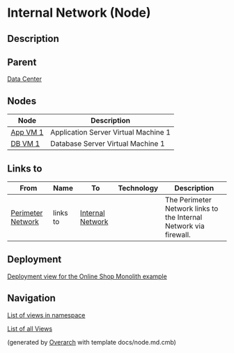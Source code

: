 
# Internal Network (Node)
## Description


## Parent
[Data Center](../../../../software-development/architecture/example/monolith/data-center.md)
## Nodes
| Node | Description |
|---|---|
| [App VM 1](../../../../software-development/architecture/example/monolith/app-vm1.md)| Application Server Virtual Machine 1 |
| [DB VM 1](../../../../software-development/architecture/example/monolith/db-vm1.md)| Database Server Virtual Machine 1 |
## Links to
| From | Name | To | Technology | Description |
|---|---|---|---|---|
| [Perimeter Network](../../../../software-development/architecture/example/monolith/perimeter-network.md) | links to | [Internal Network](../../../../software-development/architecture/example/monolith/internal-network.md) |  | The Perimeter Network links to the Internal Network via firewall. |


## Deployment
[Deployment view for the Online Shop Monolith example](../../../../software-development/architecture/example/monolith/deployment-view.md)


## Navigation
[List of views in namespace](./views-in-namespace.md)

[List of all Views](../../../../views.md)


(generated by [Overarch](https://github.com/soulspace-org/overarch) with template docs/node.md.cmb)
